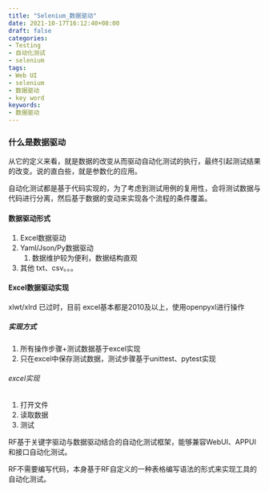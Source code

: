 ```yaml
---
title: "Selenium_数据驱动"
date: 2021-10-17T16:12:40+08:00
draft: false
categories:
- Testing
- 自动化测试
- selenium
tags:
- Web UI
- selenium
- 数据驱动
- key word
keywords:
- 数据驱动
---
```



### 什么是数据驱动

从它的定义来看，就是数据的改变从而驱动自动化测试的执行，最终引起测试结果的改变。说的直白些，就是参数化的应用。

自动化测试都是基于代码实现的，为了考虑到测试用例的复用性，会将测试数据与代码进行分离，然后基于数据的变动来实现各个流程的条件覆盖。

#### 数据驱动形式

1. Excel数据驱动
2. Yaml/Json/Py数据驱动
   1. 数据维护较为便利，数据结构直观
3. 其他 txt、csv。。。

#### Excel数据驱动实现

xlwt/xlrd 已过时，目前 excel基本都是2010及以上，使用openpyxl进行操作
##### 实现方式

1. 所有操作步骤+测试数据基于excel实现
2. 只在excel中保存测试数据，测试步骤基于unittest、pytest实现

###### excel实现

1. 打开文件
2. 读取数据
3. 测试

RF基于关键字驱动与数据驱动结合的自动化测试框架，能够兼容WebUI、APPUI和接口自动化测试。

RF不需要编写代码，本身基于RF自定义的一种表格编写语法的形式来实现工具的自动化测试。